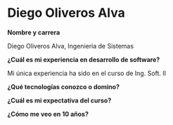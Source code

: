 # Diego Oliveros Alva

**Nombre y carrera**

Diego Oliveros Alva, Ingenieria de Sistemas

**¿Cuál es mi experiencia en desarrollo de software?**

Mi única experiencia ha sido en el curso de Ing. Soft. II

**¿Qué tecnologías conozco o domino?**

**¿Cuál es mi expectativa del curso?**

**¿Cómo me veo en 10 años?**
